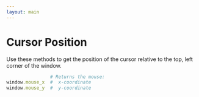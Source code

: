 ```yaml
---
layout: main
---
```


# Cursor Position

Use these methods to get the position of the cursor relative to the top, left corner of the window.

```ruby
                # Returns the mouse:
window.mouse_x  #  x-coordinate
window.mouse_y  #  y-coordinate
```
